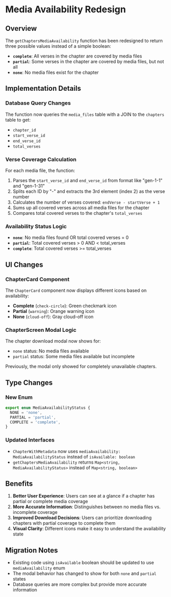 # Media Availability Redesign

## Overview

The `getChaptersMediaAvailability` function has been redesigned to return three possible values instead of a simple boolean:

- **`complete`**: All verses in the chapter are covered by media files
- **`partial`**: Some verses in the chapter are covered by media files, but not all
- **`none`**: No media files exist for the chapter

## Implementation Details

### Database Query Changes

The function now queries the `media_files` table with a JOIN to the `chapters` table to get:

- `chapter_id`
- `start_verse_id`
- `end_verse_id`
- `total_verses`

### Verse Coverage Calculation

For each media file, the function:

1. Parses the `start_verse_id` and `end_verse_id` from format like "gen-1-1" and "gen-1-31"
2. Splits each ID by "-" and extracts the 3rd element (index 2) as the verse number
3. Calculates the number of verses covered: `endVerse - startVerse + 1`
4. Sums up all covered verses across all media files for the chapter
5. Compares total covered verses to the chapter's `total_verses`

### Availability Status Logic

- **`none`**: No media files found OR total covered verses = 0
- **`partial`**: Total covered verses > 0 AND < total_verses
- **`complete`**: Total covered verses >= total_verses

## UI Changes

### ChapterCard Component

The `ChapterCard` component now displays different icons based on availability:

- **Complete** (`check-circle`): Green checkmark icon
- **Partial** (`warning`): Orange warning icon
- **None** (`cloud-off`): Gray cloud-off icon

### ChapterScreen Modal Logic

The chapter download modal now shows for:

- `none` status: No media files available
- `partial` status: Some media files available but incomplete

Previously, the modal only showed for completely unavailable chapters.

## Type Changes

### New Enum

```typescript
export enum MediaAvailabilityStatus {
  NONE = 'none',
  PARTIAL = 'partial',
  COMPLETE = 'complete',
}
```

### Updated Interfaces

- `ChapterWithMetadata` now uses `mediaAvailability: MediaAvailabilityStatus` instead of `isAvailable: boolean`
- `getChaptersMediaAvailability` returns `Map<string, MediaAvailabilityStatus>` instead of `Map<string, boolean>`

## Benefits

1. **Better User Experience**: Users can see at a glance if a chapter has partial or complete media coverage
2. **More Accurate Information**: Distinguishes between no media files vs. incomplete coverage
3. **Improved Download Decisions**: Users can prioritize downloading chapters with partial coverage to complete them
4. **Visual Clarity**: Different icons make it easy to understand the availability state

## Migration Notes

- Existing code using `isAvailable` boolean should be updated to use `mediaAvailability` enum
- The modal behavior has changed to show for both `none` and `partial` states
- Database queries are more complex but provide more accurate information
